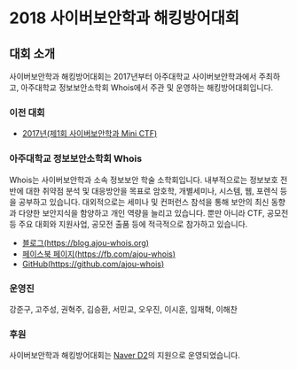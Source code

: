# 2018 사이버보안학과 해킹방어대회

## 대회 소개

사이버보안학과 해킹방어대회는 2017년부터 아주대학교 사이버보안학과에서 주최하고, 아주대학교 정보보안소학회 Whois에서 주관 및 운영하는 해킹방어대회입니다.

### 이전 대회

* [2017년(제1회 사이버보안학과 Mini CTF)](https://github.com/ajou-whois/1st-cyber-security-mini-ctf)

### 아주대학교 정보보안소학회 Whois

Whois는 사이버보안학과 소속 정보보안 학술 소학회입니다. 내부적으로는 정보보호 전반에 대한 취약점 분석 및 대응방안을 목표로 암호학, 개별세미나, 시스템, 웹, 포렌식 등을 공부하고 있습니다. 대외적으로는 세미나 및 컨퍼런스 참석을 통해 보안의 최신 동향과 다양한 보안지식을 함양하고 개인 역량을 늘리고 있습니다. 뿐만 아니라 CTF, 공모전 등 주요 대회와 지원사업, 공모전 출품 등에 적극적으로 참가하고 있습니다.

* [블로그(https://blog.ajou-whois.org)](https://blog.ajou-whois.org)
* [페이스북 페이지(https://fb.com/ajou-whois)](https://fb.com/ajou-whois)
* [GitHub(https://github.com/ajou-whois)](https://github.com/ajou-whois)

### 운영진

강준구, 고주성, 권혁주, 김승환, 서민교, 오우진, 이시훈, 임재혁, 이해찬

### 후원

사이버보안학과 해킹방어대회는 [Naver D2](https://d2.naver.com)의 지원으로 운영되었습니다.